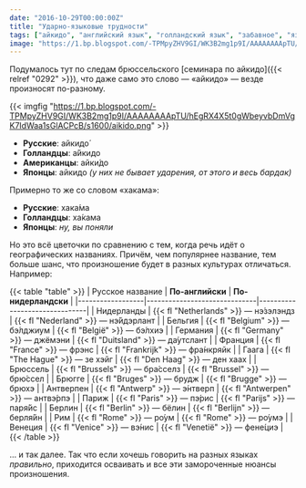 ```yaml
---
date: "2016-10-29T00:00:00Z"
title: "Ударно-языковые трудности"
tags: ["айкидо", "английский язык", "голландский язык", "забавное", "языки"]
image: "https://1.bp.blogspot.com/-TPMpyZHV9GI/WK3B2mg1p9I/AAAAAAAApTU/hEgRX4X5t0gWbeyvbDmVgK7IdWaa1sGlACPcB/s1600/aikido.png"
---
```


Подумалось тут по следам брюссельского [семинара по айкидо]({{< relref "0292" >}}), что даже само это слово — «айкидо» — везде произносят по-разному.

{{< imgfig "https://1.bp.blogspot.com/-TPMpyZHV9GI/WK3B2mg1p9I/AAAAAAAApTU/hEgRX4X5t0gWbeyvbDmVgK7IdWaa1sGlACPcB/s1600/aikido.png" >}}

* **Русские**: айкидо́
* **Голландцы**: а́йкидо
* **Американцы**: айки́до
* **Японцы**: айкидо *(у них не бывает ударения, от этого и весь бардак)*

<!--more-->

Примерно то же со словом «хакама»:

* **Русские**: хака́ма
* **Голландцы**: ха́кама
* **Японцы**:  *ну, вы поняли*

Но это всё цветочки по сравнению с тем, когда речь идёт о географических названиях. Причём, чем популярнее название, тем больше шанс, что произношение будет в разных культурах отличаться. Например:

{{< table "table" >}}
| Русское название | **По-английски**             | **По-нидерландски**           |
|------------------|------------------------------|-------------------------------|
| Нидерланды       | {{< fl "Netherlands" >}} — нэ́зэлэндз | {{< fl "Nederland" >}} — нэ́йдэрлант   |
| Бельгия          | {{< fl "Belgium" >}} — бэ́лджиум      | {{< fl "België" >}} — бэ́лхиэ          |
| Германия         | {{< fl "Germany" >}} — джёмэни        | {{< fl "Duitsland" >}} — да́утслант    |
| Франция          | {{< fl "France" >}} — фрэнс           | {{< fl "Frankrijk" >}} — фра́нкряйк    |
| Гаага            | {{< fl "The Hague" >}} — зе хэйг      | {{< fl "Den Haag" >}} — ден хаах       |
| Брюссель         | {{< fl "Brussels" >}} — бра́сселз     | {{< fl "Brussel" >}} — брю́ссел        |
| Брюгге           | {{< fl "Bruges" >}} — брудж           | {{< fl "Brugge" >}} — брюхэ            |
| Антверпен        | {{< fl "Antwerp" >}} — э́нтверп       | {{< fl "Antwerpen" >}} — антвэ́рпэ     |
| Париж            | {{< fl "Paris" >}} — пэ́рис           | {{< fl "Parijs" >}} — паря́йс          |
| Берлин           | {{< fl "Berlin" >}} — бёлин           | {{< fl "Berlijn" >}} — берля́йн        |
| Рим              | {{< fl "Rome" >}} — ро́ум             | {{< fl "Rome" >}} — ро́умэ             |
| Венеция          | {{< fl "Venice" >}} — вэ́нис          | {{< fl "Venetië" >}} — фене́циэ        |
{{< /table >}}

… и так далее. Так что если хочешь говорить на разных языках *правильно*, приходится осваивать и все эти замороченные нюансы произношения.
